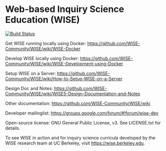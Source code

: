 Web-based Inquiry Science Education (WISE) 
====
[![Build Status](https://travis-ci.org/WISE-Community/WISE.svg?branch=master)](https://travis-ci.org/WISE-Community/WISE)

Get WISE running locally using Docker: https://github.com/WISE-Community/WISE/wiki/WISE-Docker

Develop WISE locally using Docker: https://github.com/WISE-Community/WISE/wiki/WISE-Development-using-Docker
 
Setup WISE on a Server: https://github.com/WISE-Community/WISE/wiki/How-to-Setup-WISE-on-a-Server

Design Doc and Notes: https://github.com/WISE-Community/WISE/wiki/WISE5-Design-Documentation-and-Notes

Other documentation: https://github.com/WISE-Community/WISE/wiki

Developer mailinglist: https://groups.google.com/forum/#!forum/wise-dev

Open-source license: GNU General Public License, v3.  See LICENSE.txt for details.

To see WISE in action and for inquiry science curricula developed by the WISE research team at UC Berkeley, visit https://wise.berkeley.edu.

